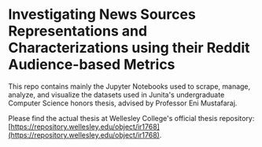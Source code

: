 # Investigating News Sources Representations and Characterizations using their Reddit Audience-based Metrics

This repo contains mainly the Jupyter Notebooks used to scrape, manage, analyze, and visualize the datasets used in Junita's undergraduate Computer Science honors thesis, advised by Professor Eni Mustafaraj. 

Please find the actual thesis at Wellesley College's official thesis repository: [https://repository.wellesley.edu/object/ir1768](https://repository.wellesley.edu/object/ir1768).

